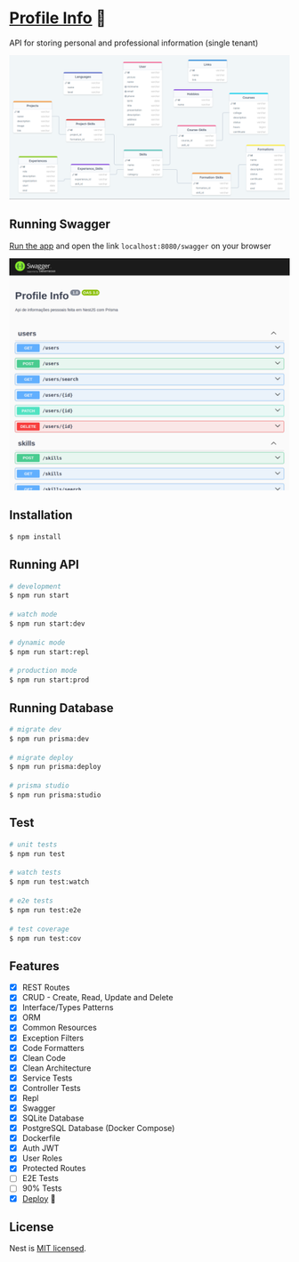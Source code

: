 # [Profile Info](https://yagrrusso-info.onrender.com/swagger) 🚀

API for storing personal and professional information (single tenant)

![modelo](diagram.png)

## Running Swagger

[Run the app](#running-api) and open the link `localhost:8080/swagger` on your browser

![swagger](swagger.png)

## Installation

```bash
$ npm install
```

## Running API

```bash
# development
$ npm run start

# watch mode
$ npm run start:dev

# dynamic mode
$ npm run start:repl

# production mode
$ npm run start:prod
```

## Running Database

```bash
# migrate dev
$ npm run prisma:dev

# migrate deploy
$ npm run prisma:deploy

# prisma studio
$ npm run prisma:studio
```

## Test

```bash
# unit tests
$ npm run test

# watch tests
$ npm run test:watch

# e2e tests
$ npm run test:e2e

# test coverage
$ npm run test:cov
```

## Features

- [x] REST Routes
- [x] CRUD - Create, Read, Update and Delete
- [x] Interface/Types Patterns
- [x] ORM
- [x] Common Resources
- [x] Exception Filters
- [x] Code Formatters
- [x] Clean Code
- [x] Clean Architecture
- [x] Service Tests
- [x] Controller Tests
- [x] Repl
- [x] Swagger
- [x] SQLite Database
- [x] PostgreSQL Database (Docker Compose)
- [x] Dockerfile
- [x] Auth JWT
- [x] User Roles
- [x] Protected Routes
- [ ] E2E Tests
- [ ] 90% Tests
- [x] [Deploy](https://yagrrusso-info.onrender.com/swagger) 🚀

## License

Nest is [MIT licensed](LICENSE).